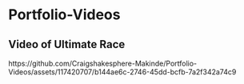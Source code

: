 # Portfolio-Videos

<h2>Video of Ultimate Race</h2>
https://github.com/Craigshakesphere-Makinde/Portfolio-Videos/assets/117420707/b144ae6c-2746-45dd-bcfb-7a2f342a74c9
